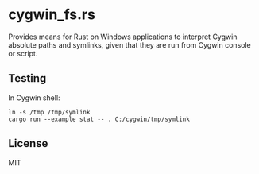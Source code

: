 cygwin\_fs.rs
===================

Provides means for Rust on Windows applications to interpret Cygwin absolute paths and symlinks,
given that they are run from Cygwin console or script.

Testing
-------
In Cygwin shell:
```
ln -s /tmp /tmp/symlink
cargo run --example stat -- . C:/cygwin/tmp/symlink
```

License
-------
MIT
